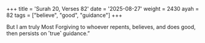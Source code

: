 +++
title = 'Surah 20, Verses 82'
date = '2025-08-27'
weight = 2430
ayah = 82
tags = ["believe", "good", "guidance"]
+++

But I am truly Most Forgiving to whoever repents, believes, and does good, then persists on ˹true˺ guidance.”
